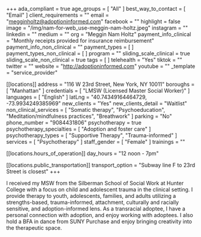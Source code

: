 +++
ada_compliant = true
age_groups = [ "All" ]
best_way_to_contact = [ "Email" ]
client_requirements = ""
email = "megginholtz@adoptioninformed.com"
facebook = ""
highlight = false
image = "/img/nam-for-web_use-meggin-nam-holtz.jpeg"
instagram = ""
linkedin = ""
medium = ""
org = "Meggin Nam Holtz"
payment_info_clinical = "Monthly receipts provided for insurance reimbursement"
payment_info_non_clinical = ""
payment_types = [ ]
payment_types_non_clinical = [ ]
program = ""
sliding_scale_clinical = true
sliding_scale_non_clinical = true
tags = [ ]
telehealth = "Yes"
tiktok = ""
twitter = ""
website = "http://adoptioninformed.com"
youtube = ""
_template = "service_provider"

[[locations]]
address = "116 W 23rd Street, New York, NY 10011"
boroughs = [ "Manhattan" ]
credentials = [ "LMSW (Licensed Master Social Worker)" ]
languages = [ "English" ]
latLng = "40.74349164464729, -73.9934249385969"
new_clients = "Yes"
new_clients_detail = "Waitlist"
non_clinical_services = [
  "Somatic therapy",
  "Psychoeducation",
  "Meditation/mindfulness practices",
  "Breathwork"
]
parking = "No"
phone_number = "9084431806"
psychotherapy = true
psychotherapy_specialties = [ "Adoption and foster care" ]
psychotherapy_types = [ "Supportive Therapy", "Trauma-informed" ]
services = [ "Psychotherapy" ]
staff_gender = [ "Female" ]
trainings = ""

  [[locations.hours_of_operation]]
  day_hours = "12 noon - 7pm"

  [[locations.public_transportation]]
  transport_option = "Subway line F to 23rd Street is closest"
+++

I received my MSW from the Silberman School of Social Work at Hunter College with a focus on child and adolescent trauma in the clinical setting. I provide therapy to youth, adolescents, families, and adults utilizing a strengths-based, trauma-informed, attachment, culturally and racially sensitive, and adoption-informed lens. As a transracial adoptee, I have a personal connection with adoption, and enjoy working with adoptees. I also hold a BFA in dance from SUNY Purchase and enjoy bringing creativity into the therapeutic space.

